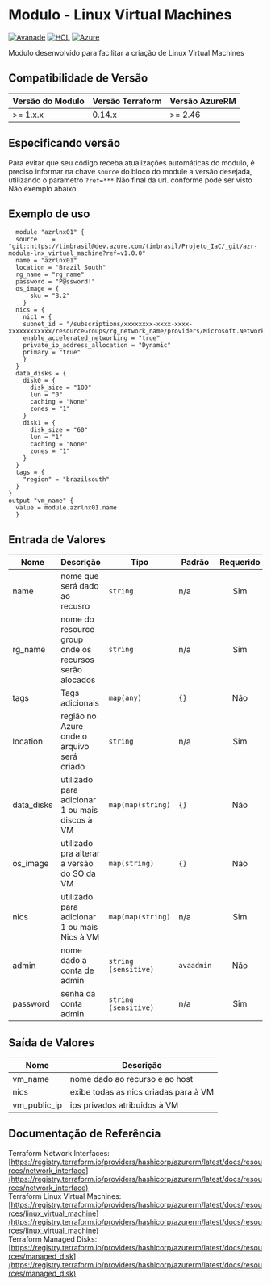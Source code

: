 
# Modulo - Linux Virtual Machines
[![Avanade](https://img.shields.io/badge/create%20by-Avanade-orange)](https://www.avanade.com/pt-br/about-avanade) [![HCL](https://img.shields.io/badge/language-HCL-blueviolet)](https://www.terraform.io/)
[![Azure](https://img.shields.io/badge/provider-Azure-blue)](https://registry.terraform.io/providers/hashicorp/azurerm/latest)

Modulo desenvolvido para facilitar a criação de Linux Virtual Machines

## Compatibilidade de Versão

| Versão do Modulo | Versão Terraform | Versão AzureRM |
|----------------|-------------------| --------------- |
| >= 1.x.x       | 0.14.x            | >= 2.46         |

## Especificando versão

Para evitar que seu código receba atualizações automáticas do modulo, é preciso informar na chave `source` do bloco do module a versão desejada, utilizando o parametro `?ref=***` Não final da url. conforme pode ser visto Não exemplo abaixo.

## Exemplo de uso


```hcl
  module "azrlnx01" {
  source    = "git::https://timbrasil@dev.azure.com/timbrasil/Projeto_IaC/_git/azr-module-lnx_virtual_machine?ref=v1.0.0"
  name = "azrlnx01"
  location = "Brazil South"
  rg_name = "rg_name"
  password = "P@ssword!"
  os_image = {
      sku = "8.2"
    }
  nics = {
    nic1 = {
    subnet_id = "/subscriptions/xxxxxxxx-xxxx-xxxx-xxxxxxxxxxxx/resourceGroups/rg_network_name/providers/Microsoft.Network/virtualNetworks/vnet_name/subnets/subnet_name"
    enable_accelerated_networking = "true"
    private_ip_address_allocation = "Dynamic"
    primary = "true"
    }
  }
  data_disks = {
    disk0 = {
      disk_size = "100"
      lun = "0"
      caching = "None"
      zones = "1"
    }
    disk1 = {
      disk_size = "60"
      lun = "1"
      caching = "None"
      zones = "1"
    }
  }
  tags = {
    "region" = "brazilsouth"
  }
}
output "vm_name" {
  value = module.azrlnx01.name
  }
```

## Entrada de Valores

| Nome | Descrição | Tipo | Padrão | Requerido |
|------|-------------|------|---------|:--------:|
| name | nome que será dado ao recusro | `string` | n/a | Sim |
| rg_name | nome do resource group onde os recursos serão alocados | `string` | n/a | Sim |
| tags | Tags adicionais | `map(any)` | `{}` | Não |
| location | região no Azure onde o arquivo será criado | `string` | n/a | Sim |
| data_disks | utilizado para adicionar 1 ou mais discos à VM | `map(map(string)` | `{}` | Não |
| os_image | utilizado pra alterar a versão do SO da VM | `map(string)` | `{}` | Não |
| nics | utilizado para adicionar 1 ou mais Nics à VM | `map(map(string)` | n/a | Sim |
| admin | nome dado a conta de admin | `string (sensitive)` | `avaadmin` | Não |
| password | senha da conta admin | `string (sensitive)` | n/a | Sim | 


## Saída de Valores

| Nome | Descrição |
|------|-------------|
| vm_name | nome dado ao recurso e ao host |
| nics | exibe todas as nics criadas para à VM |
| vm_public_ip | ips privados atribuidos à VM |


## Documentação de Referência

Terraform Network Interfaces: <br>
[https://registry.terraform.io/providers/hashicorp/azurerm/latest/docs/resources/network_interface](https://registry.terraform.io/providers/hashicorp/azurerm/latest/docs/resources/network_interface)<br>
Terraform Linux Virtual Machines: <br>
[https://registry.terraform.io/providers/hashicorp/azurerm/latest/docs/resources/linux_virtual_machine](https://registry.terraform.io/providers/hashicorp/azurerm/latest/docs/resources/linux_virtual_machine)<br>
Terraform Managed Disks: <br>
[https://registry.terraform.io/providers/hashicorp/azurerm/latest/docs/resources/managed_disk](https://registry.terraform.io/providers/hashicorp/azurerm/latest/docs/resources/managed_disk)


